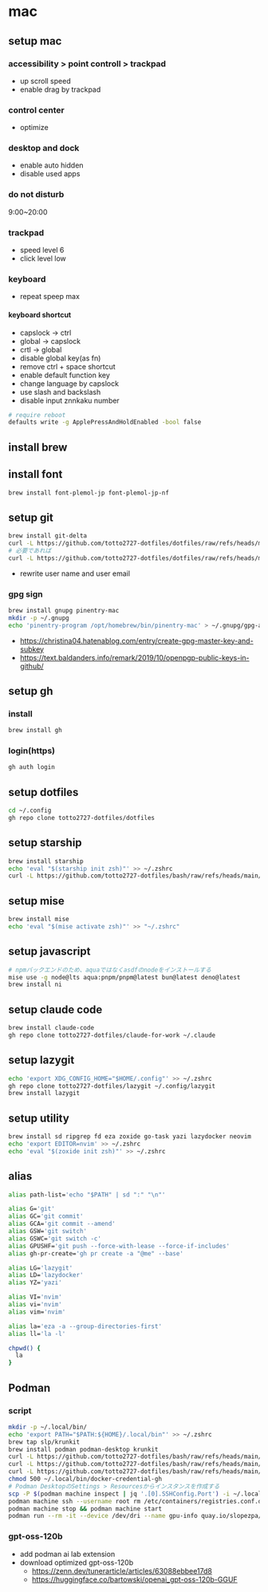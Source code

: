 # mac

## setup mac

### accessibility > point controll > trackpad

- up scroll speed
- enable drag by trackpad

### control center

- optimize

### desktop and dock

- enable auto hidden
- disable used apps

### do not disturb

9:00~20:00

### trackpad

- speed level 6
- click level low

### keyboard

- repeat speep max

#### keyboard shortcut

- capslock -> ctrl
- global -> capslock
- crtl -> global
- disable global key(as fn)
- remove ctrl + space shortcut
- enable default function key
- change language by capslock
- use slash and backslash
- disable input znnkaku number

```bash
# require reboot
defaults write -g ApplePressAndHoldEnabled -bool false
```

## install brew

## install font

```bash
brew install font-plemol-jp font-plemol-jp-nf
```

## setup git

```bash
brew install git-delta
curl -L https://github.com/totto2727-dotfiles/dotfiles/raw/refs/heads/main/mac/.gitconfig > ~/.gitconfig
# 必要であれば
curl -L https://github.com/totto2727-dotfiles/dotfiles/raw/refs/heads/main/mac/.gitconfig-work > ~/.gitconfig-work
```

- rewrite user name and user email

### gpg sign

```bash
brew install gnupg pinentry-mac
mkdir -p ~/.gnupg
echo 'pinentry-program /opt/homebrew/bin/pinentry-mac' > ~/.gnupg/gpg-agent.conf
```

- <https://christina04.hatenablog.com/entry/create-gpg-master-key-and-subkey>
- <https://text.baldanders.info/remark/2019/10/openpgp-public-keys-in-github/>

## setup gh

### install

```bash
brew install gh
```

### login(https)

```bash
gh auth login
```

## setup dotfiles

```bash
cd ~/.config
gh repo clone totto2727-dotfiles/dotfiles
```

## setup starship

```bash
brew install starship
echo 'eval "$(starship init zsh)"' >> ~/.zshrc
curl -L https://github.com/totto2727-dotfiles/bash/raw/refs/heads/main/starship.toml > ~/.config/starship.toml
```

## setup mise

```bash
brew install mise
echo 'eval "$(mise activate zsh)"' >> "~/.zshrc"
```

## setup javascript

```bash
# npmバックエンドのため、aquaではなくasdfのnodeをインストールする
mise use -g node@lts aqua:pnpm/pnpm@latest bun@latest deno@latest
brew install ni
```

## setup claude code

```bash
brew install claude-code
gh repo clone totto2727-dotfiles/claude-for-work ~/.claude
```

## setup lazygit

```bash
echo 'export XDG_CONFIG_HOME="$HOME/.config"' >> ~/.zshrc
gh repo clone totto2727-dotfiles/lazygit ~/.config/lazygit
brew install lazygit
```

## setup utility

```bash
brew install sd ripgrep fd eza zoxide go-task yazi lazydocker neovim
echo 'export EDITOR=nvim' >> ~/.zshrc
echo 'eval "$(zoxide init zsh)"' >> ~/.zshrc
```

## alias

```zsh
alias path-list='echo "$PATH" | sd ":" "\n"'

alias G='git'
alias GC='git commit'
alias GCA='git commit --amend'
alias GSW='git switch'
alias GSWC='git switch -c'
alias GPUSHF='git push --force-with-lease --force-if-includes'
alias gh-pr-create='gh pr create -a "@me" --base'

alias LG='lazygit'
alias LD='lazydocker'
alias YZ='yazi'

alias VI='nvim'
alias vi='nvim'
alias vim='nvim'

alias la='eza -a --group-directories-first'
alias ll='la -l'

chpwd() {
  la
}
```

## Podman

### script

```bash
mkdir -p ~/.local/bin/
echo 'export PATH="$PATH:${HOME}/.local/bin"' >> ~/.zshrc
brew tap slp/krunkit
brew install podman podman-desktop krunkit
curl -L https://github.com/totto2727-dotfiles/bash/raw/refs/heads/main/auth.json > ~/.config/containers/auth.json
curl -L https://github.com/totto2727-dotfiles/bash/raw/refs/heads/main/registries.conf > ~/.config/containers/registries.conf
curl -L https://github.com/totto2727-dotfiles/bash/raw/refs/heads/main/docker-credential-gh > ~/.local/bin/docker-credential-gh
chmod 500 ~/.local/bin/docker-credential-gh
# Podman DesktopのSettings > Resourcesからインスタンスを作成する
scp -P $(podman machine inspect | jq '.[0].SSHConfig.Port') -i ~/.local/share/containers/podman/machine/machine ~/.config/containers/registries.conf root@localhost:/etc/containers/registries.conf
podman machine ssh --username root rm /etc/containers/registries.conf.d/000-shortnames.conf
podman machine stop && podman machine start
podman run --rm -it --device /dev/dri --name gpu-info quay.io/slopezpa/fedora-vgpu vulkaninfo | grep "GPU"
```

### gpt-oss-120b

- add podman ai lab extension
- download optimized gpt-oss-120b
  - <https://zenn.dev/tunerarticle/articles/63088ebbee17d8>
  - <https://huggingface.co/bartowski/openai_gpt-oss-120b-GGUF>
